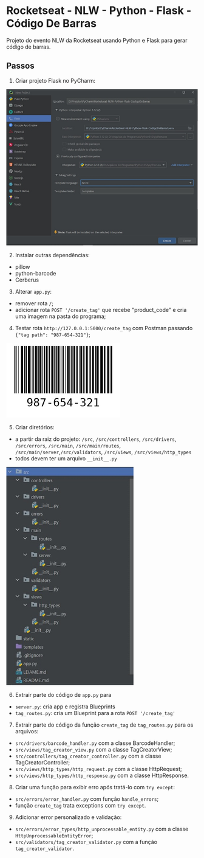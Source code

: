 # Rocketseat - NLW - Python - Flask - Código De Barras

Projeto do evento NLW da Rocketseat usando Python e Flask para gerar código de barras.

## Passos
1. Criar projeto Flask no PyCharm:

![Image-1-PyCharm-InitProject](imgs/Img-1-PyCharm-Init.jpg)

2. Instalar outras dependências:
- pillow
- python-barcode
- Cerberus

3. Alterar `app.py`:
- remover rota `/`;
- adicionar rota `POST '/create_tag'` que recebe "product_code" e cria uma imagem na pasta do programa;

4. Testar rota `http://127.0.0.1:5000/create_tag` com Postman passando ```{"tag path": "987-654-321"}```;

![imgs/Img-2-Test-987-654-32](imgs/Img-2-Test-987-654-321.jpg)

5. Criar diretórios:
- a partir da raiz do projeto: `/src`, `/src/controllers`, `/src/drivers`, `/src/errors`, `/src/main`, 
  `/src/main/routes`, `/src/main/server`,`/src/validators`, `/src/views`, `/src/views/http_types`
- todos devem ter um arquivo `__init__.py`

![imgs/Img-3-Directories.jpg](imgs/Img-3-Directories.jpg)

6. Extrair parte do código de `app.py` para 
- `server.py`: cria app e registra Blueprints
- `tag_routes.py`: cria um Blueprint para a rota `POST '/create_tag'`

7. Extrair parte do código da função `create_tag` de `tag_routes.py` para os arquivos:
- `src/drivers/barcode_handler.py` com a classe BarcodeHandler;
- `src/views/tag_creator_view.py` com a classe TagCreatorView;
- `src/controllers/tag_creator_controller.py` com a classe TagCreatorController;
- `src/views/http_types/http_request.py` com a classe HttpRequest;
- `src/views/http_types/http_response.py` com a classe HttpResponse.

8. Criar uma função para exibir erro após tratá-lo com `try except`:
- `src/errors/error_handler.py` com função `handle_errors`;
- função `create_tag` trata exceptions com `try except`.

9. Adicionar error personalizado e validação:
- `src/errors/error_types/http_unprocessable_entity.py` com a classe `HttpUnprocessableEntityError`;
- `src/validators/tag_creator_validator.py` com a função `tag_creator_validator`.
